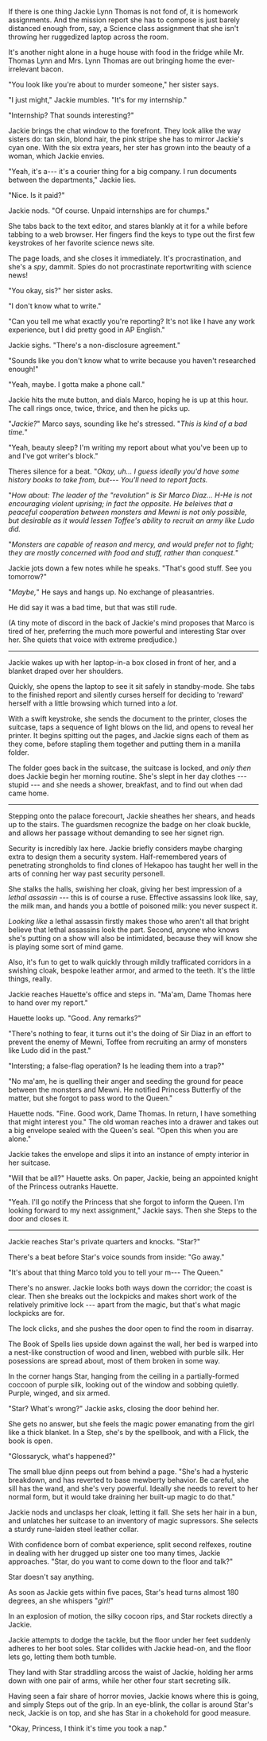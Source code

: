 If there is one thing Jackie Lynn Thomas is not fond of, it is homework assignments.
And the mission report she has to compose is just barely distanced enough from, say,
a Science class assignment that she isn't throwing her ruggedized laptop across the room.

It's another night alone in a huge house with food in the fridge while Mr. Thomas Lynn and
Mrs. Lynn Thomas are out bringing home the ever-irrelevant bacon.

"You look like you're about to murder someone," her sister says.

"I just might," Jackie mumbles. "It's for my internship."

"Internship? That sounds interesting?"

Jackie brings the chat window to the forefront. They look alike the way sisters do:
tan skin, blond hair, the pink stripe she has to mirror Jackie's cyan one.
With the six extra years, her ster has grown into the beauty
of a woman, which Jackie envies.

"Yeah, it's a--- it's a courier thing for a big company. I run documents between the
departments," Jackie lies.

"Nice. Is it paid?"

Jackie nods. "Of course. Unpaid internships are for chumps."

She tabs back to the text editor, and stares blankly at it for a while before
tabbing to a web browser. Her fingers find the keys to type out the first few
keystrokes of her favorite science news site.

The page loads, and she closes it immediately. It's procrastination, and she's
a _spy_, dammit. Spies do not procrastinate reportwriting with science news!

"You okay, sis?" her sister asks.

"I don't know what to write."

"Can you tell me what exactly you're reporting? It's not like I have any work
experience, but I did pretty good in AP English."

Jackie sighs. "There's a non-disclosure agreement."

"Sounds like you don't know what to write because you haven't researched enough!"

"Yeah, maybe. I gotta make a phone call."

Jackie hits the mute button, and dials Marco, hoping he is up at this hour. The call
rings once, twice, thrice, and then he picks up.

"_Jackie?_" Marco says, sounding like he's stressed. "_This is kind of a bad time._"

"Yeah, beauty sleep? I'm writing my report about what you've been up to and I've
got writer's block."

Theres silence for a beat. "_Okay, uh... I guess ideally you'd have some
history books to take from, but--- You'll need to report facts._

"_How about: The leader of the "revolution" is Sir Marco Diaz... H-_He_ is not 
encouraging violent uprising; in fact the opposite. He beleives that a peaceful
cooperation between monsters and Mewni is not only possible, but desirable as it
would lessen Toffee's ability to recruit an army like Ludo did._

"_Monsters are capable of reason and mercy, and would prefer not to fight; they
are mostly concerned with food and stuff, rather than conquest._"

Jackie jots down a few notes while he speaks. "That's good stuff. See you tomorrow?"

"_Maybe,_" He says and hangs up. No exchange of pleasantries.

He did say it was a bad time, but that was still rude.

(A tiny mote of discord in the back of Jackie's mind proposes that Marco is tired of
her, preferring the much more powerful and interesting Star over her. She quiets that
voice with extreme predjudice.)

----

Jackie wakes up with her laptop-in-a box closed in front of her, and a blanket draped
over her shoulders.

Quickly, she opens the laptop to see it sit safely in standby-mode. She tabs to the 
finished report and silently curses herself for deciding to 'reward' herself with a little
browsing which turned into a _lot_.

With a swift keystroke, she sends the document to the printer, closes the suitcase, taps
a sequence of light blows on the lid, and opens to reveal her printer. It begins spitting
out the pages, and Jackie signs each of them as they come, before stapling them together
and putting them in a manilla folder.

The folder goes back in the suitcase, the suitcase is locked, and _only then_ does Jackie
begin her morning routine. She's slept in her day clothes --- stupid --- and she needs a shower,
breakfast, and to find out when dad came home.

----

Stepping onto the palace forecourt, Jackie sheathes her shears, and heads up to the stairs.
The guardsmen recognize the badge on her cloak buckle, and allows her passage without demanding
to see her signet rign.

Security is incredibly lax here. Jackie briefly considers maybe charging extra to design them
a security system. Half-remembered years of penetrating strongholds to find clones of Hekapoo
has taught her well in the arts of conning her way past security personell.

She stalks the halls, swishing her cloak, giving her best impression of a _lethal assassin_ ---
this is of course a ruse. Effective assassins look like, say, the milk man, and hands you a bottle
of poisoned milk: you never suspect it.

_Looking like_ a lethal assassin firstly makes those who aren't all that bright believe that
lethal assassins look the part. Second, anyone who knows she's putting on a show will also
be intimidated, because they will know she is playing some sort of mind game.

Also, it's fun to get to walk quickly through mildly trafficated corridors in a swishing cloak,
bespoke leather armor, and armed to the teeth. It's the little things, really.

Jackie reaches Hauette's office and steps in.
"Ma'am, Dame Thomas here to hand over my report."

Hauette looks up. "Good. Any remarks?"

"There's nothing to fear, it turns out it's the doing of Sir Diaz in an effort to prevent
the enemy of Mewni, Toffee from recruiting an army of monsters like Ludo did in the past."

"Intersting; a false-flag operation? Is he leading them into a trap?"

"No ma'am, he is quelling their anger and seeding the ground for peace between the monsters
and Mewni. He notified Princess Butterfly of the matter, but she forgot to pass word to the
Queen."

Hauette nods. "Fine. Good work, Dame Thomas. In return, I have something that might interest
you." The old woman reaches into a drawer and takes out a big envelope sealed with the Queen's
seal. "Open this when you are alone."

Jackie takes the envelope and slips it into an instance of empty interior in her suitcase.

"Will that be all?" Hauette asks. On paper, Jackie, being an appointed knight of the Princess
outranks Hauette.

"Yeah. I'll go notify the Princess that she forgot to inform the Queen.
I'm looking forward to my next assignment," Jackie says. Then she Steps to the door and
closes it.

----

Jackie reaches Star's private quarters and knocks. "Star?"

There's a beat before Star's voice sounds from inside: "Go away."

"It's about that thing Marco told you to tell your m--- The Queen."

There's no answer. Jackie looks both ways down the corridor; the coast is clear.
Then she breaks out the lockpicks and makes short work of the relatively primitive lock
--- apart from the magic, but that's what magic lockpicks are for.

The lock clicks, and she pushes the door open to find the room in disarray.

The Book of Spells lies upside down against the wall, her bed is warped into
a nest-like construction of wood and linen, webbed with purble silk. Her posessions
are spread about, most of them broken in some way.

In the corner hangs Star, hanging from the ceiling in a partially-formed coccoon of
purple silk, looking out of the window and sobbing quietly. Purple, winged, and six armed.

"Star? What's wrong?" Jackie asks, closing the door behind her.

She gets no answer, but she feels the magic power emanating from the girl like a thick
blanket. In a Step, she's by the spellbook, and with a Flick, the book is open.

"Glossaryck, what's happened?"

The small blue djinn peeps out from behind a page. "She's had a hysteric breakdown,
and has reverted to base mewberty behavior. Be careful, she sill has the wand, and
she's very powerful. Ideally she needs to revert to her normal form, but it would
take draining her built-up magic to do that."

Jackie nods and unclasps her cloak, letting it fall. She sets her hair in a bun, and
unlatches her suitcase to an inventory of magic supressors. She selects a sturdy rune-laiden
steel leather collar.

With confidence born of combat experience, split second relfexes,
routine in dealing with her drugged up sister one too many times,
Jackie approaches. "Star, do you want to come down to the floor and talk?"

Star doesn't say anything.

As soon as Jackie gets within five paces, Star's
head turns almost 180 degrees, an she whispers "_girl!_"

In an explosion of motion, the silky cocoon rips, and Star rockets directly a Jackie.

Jackie attempts to dodge the tackle, but the floor under her feet suddenly adheres to her
boot soles. Star collides with Jackie head-on, and the floor lets go, letting them both
tumble.

They land with Star straddling arcoss the waist of Jackie, holding her arms down with
one pair of arms, while her other four start secreting silk.

Having seen a fair share of horror movies, Jackie knows where this is going, and simply
Steps out of the grip. In an eye-blink, the collar is around Star's neck, Jackie is on
top, and she has Star in a chokehold for good measure.

"Okay, Princess, I think it's time you took a nap."


